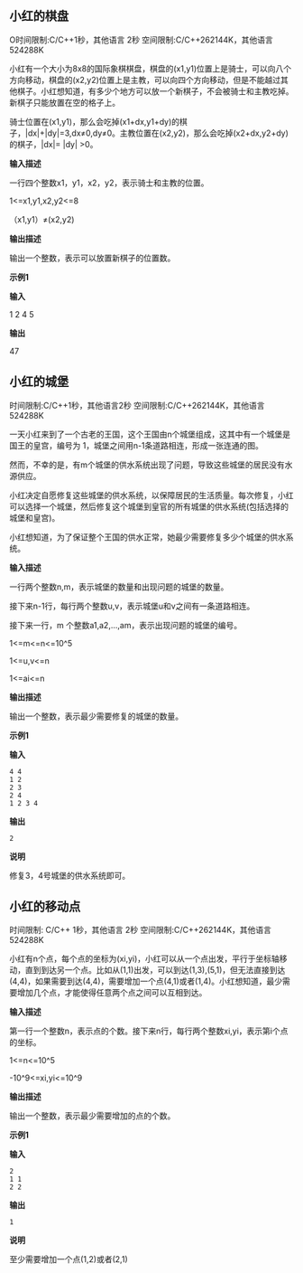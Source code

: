 ## 小红的棋盘

O时间限制:C/C++1秒，其他语言 2秒 空间限制:C/C++262144K，其他语言524288K

小红有一个大小为8x8的国际象棋棋盘，棋盘的(x1,y1)位置上是骑士，可以向八个方向移动，棋盘的(x2,y2)位置上是主教，可以向四个方向移动，但是不能越过其他棋子。小红想知道，有多少个地方可以放一个新棋子，不会被骑士和主教吃掉。新棋子只能放置在空的格子上。

骑士位置在(x1,y1)，那么会吃掉(x1+dx,y1+dy)的棋子，|dx|+|dy|=3,dx≠0,dy≠0。主教位置在(x2,y2)，那么会吃掉(x2+dx,y2+dy)的棋子，|dx|= |dy| >0。

**输入描述**

一行四个整数x1，y1，x2，y2，表示骑士和主教的位置。

1<=x1,y1,x2,y2<=8

（x1,y1）≠(x2,y2)

**输出描述**

输出一个整数，表示可以放置新棋子的位置数。

**示例1**

**输入**

1 2 4 5

**输出**

47

## 小红的城堡

时间限制:C/C++1秒，其他语言2秒 空间限制:C/C++262144K，其他语言524288K

一天小红来到了一个古老的王国，这个王国由n个城堡组成，这其中有一个城堡是国王的皇宫，编号为 1，城堡之间用n-1条道路相连，形成一张连通的图。

然而，不幸的是，有m个城堡的供水系统出现了问题，导致这些城堡的居民没有水源供应。

小红决定自愿修复这些城堡的供水系统，以保障居民的生活质量。每次修复，小红可以选择一个城堡，然后修复这个城堡到皇官的所有城堡的供水系统(包括选择的城堡和皇宫)。

小红想知道，为了保证整个王国的供水正常，她最少需要修复多少个城堡的供水系统。

**输入描述**

一行两个整数n,m，表示城堡的数量和出现问题的城堡的数量。

接下来n-1行，每行两个整数u,v，表示城堡u和v之间有一条道路相连。

接下来一行，m 个整数a1,a2,...,am，表示出现问题的城堡的编号。

1<=m<=n<=10^5

1<=u,v<=n

1<=ai<=n

**输出描述**

输出一个整数，表示最少需要修复的城堡的数量。

**示例1**

**输入**

```
4 4
1 2
2 3
2 4
1 2 3 4
```

**输出**

```
2
```

**说明**

修复3，4号城堡的供水系统即可。

## 小红的移动点

时间限制: C/C++ 1秒，其他语言 2秒 空间限制:C/C++262144K，其他语言524288K

小红有n个点，每个点的坐标为(xi,yi)，小红可以从一个点出发，平行于坐标轴移动，直到到达另一个点。比如从(1,1)出发，可以到达(1,3),(5,1)，但无法直接到达(4,4)，如果需要到达(4,4)，需要增加一个点(4,1)或者(1,4)。小红想知道，最少需要增加几个点，才能使得任意两个点之间可以互相到达。

**输入描述**

第一行一个整数n，表示点的个数。接下来n行，每行两个整数xi,yi，表示第i个点的坐标。

1<=n<=10^5

-10^9<=xi,yi<=10^9

**输出描述**

输出一个整数，表示最少需要增加的点的个数。

**示例1**

**输入**

```
2
1 1
2 2
```

**输出**

```
1
```

**说明**

至少需要增加一个点(1,2)或者(2,1)